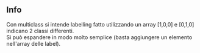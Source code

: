 ## Info
Con multiclass si intende labelling fatto utilizzando un array [1,0,0] e [0,1,0] indicano 2 classi differenti.<br/>
Si può espandere in modo molto semplice (basta aggiungere un elemento nell'array delle label).<br/>

